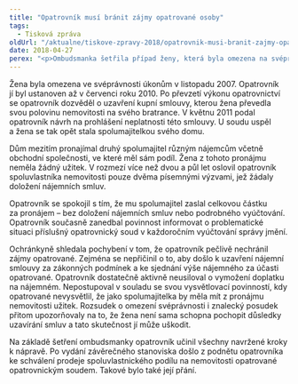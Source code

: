 ```yaml
---
title: "Opatrovník musí bránit zájmy opatrované osoby"
tags:
  - Tisková zpráva
oldUrl: "/aktualne/tiskove-zpravy-2018/opatrovnik-musi-branit-zajmy-opatrovane-osoby"
date: 2018-04-27
perex: "<p>Ombudsmanka šetřila případ ženy, která byla omezena na svéprávnosti. Její zájmy měl hájit opatrovník stanovený soudem. Žena vlastnila na půl rodinný dům spolu se svým bratrancem. Ten celou nemovitost pronajímal, aniž by to se ženou a opatrovníkem konzultoval. Opatrovník v této záležitosti účinně nehájil zájmy opatrované a nebyl pro ni schopný vymoci adekvátní podíl na pronájmu. </p>"
---
```


<!-- imported from the old website -->

<p>Žena byla omezena ve svéprávnosti úkonům v listopadu 2007. Opatrovník jí byl ustanoven až v červenci roku 2010. Po převzetí výkonu opatrovnictví se opatrovník dozvěděl o uzavření kupní smlouvy, kterou žena převedla svou polovinu nemovitosti na svého bratrance. V květnu 2011 podal opatrovník návrh na prohlášení neplatnosti této smlouvy. U soudu uspěl a žena se tak opět stala spolumajitelkou svého domu.</p> <p>Dům mezitím pronajímal druhý spolumajitel různým nájemcům včetně obchodní společnosti, ve které měl sám podíl. Žena z tohoto pronájmu neměla žádný užitek. V rozmezí více než dvou a půl let oslovil opatrovník spoluvlastníka nemovitosti pouze dvěma písemnými výzvami, jež žádaly doložení nájemních smluv. </p> <p>Opatrovník se spokojil s tím, že mu spolumajitel zaslal celkovou částku za pronájem &ndash; bez doložení nájemních smluv nebo podrobného vyúčtování. Opatrovník současně zanedbal povinnost informovat o problematické situaci příslušný opatrovnický soud v každoročním vyúčtování správy jmění.</p> <p>Ochránkyně shledala pochybení v tom, že opatrovník pečlivě nechránil zájmy opatrované. Zejména se nepřičinil o to, aby došlo k uzavření nájemní smlouvy za zákonných podmínek a ke sjednání výše nájemného za účasti opatrované. Opatrovník dostatečně aktivně neusiloval o vymožení doplatku na nájemném. Nepostupoval v souladu se svou vysvětlovací povinností, kdy opatrované nevysvětlil, že jako spolumajitelka by měla mít z pronájmu nemovitosti užitek. Rozsudek o omezení svéprávnosti i znalecký posudek přitom upozorňovaly na to, že žena není sama schopna pochopit důsledky uzavírání smluv a tato skutečnost jí může uškodit.</p> Na základě šetření ombudsmanky opatrovník učinil všechny navržené kroky k nápravě. Po vydání závěrečného stanoviska došlo z podnětu opatrovníka ke schválení prodeje spoluvlastnického podílu na nemovitosti opatrované opatrovnickým soudem. Takové bylo také její přání.
